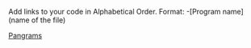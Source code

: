 Add links to your code in Alphabetical Order.
Format: -[Program name](name of the file)


[Pangrams](pangrams.cs)
